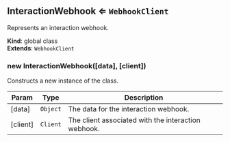 <a name="InteractionWebhook"></a>

## InteractionWebhook ⇐ <code>WebhookClient</code>
Represents an interaction webhook.

**Kind**: global class  
**Extends**: <code>WebhookClient</code>  
<a name="new_InteractionWebhook_new"></a>

### new InteractionWebhook([data], [client])
Constructs a new instance of the class.


| Param | Type | Description |
| --- | --- | --- |
| [data] | <code>Object</code> | The data for the interaction webhook. |
| [client] | <code>Client</code> | The client associated with the interaction webhook. |

